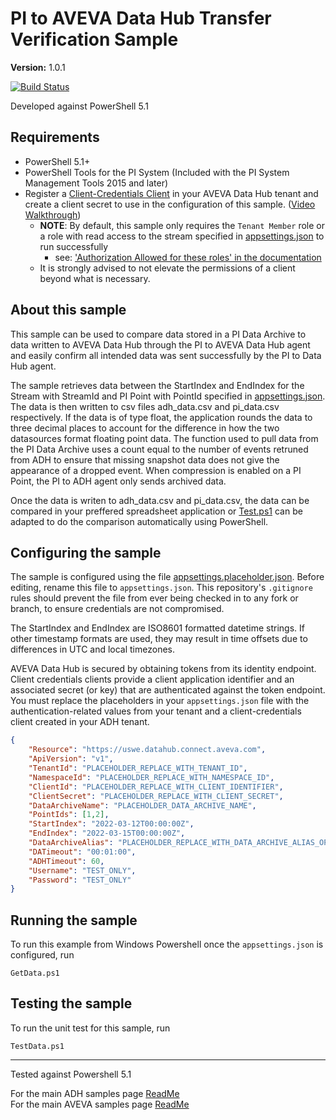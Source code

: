 # PI to AVEVA Data Hub Transfer Verification Sample

**Version:** 1.0.1
  
[![Build Status](https://dev.azure.com/osieng/engineering/_apis/build/status/product-readiness/ADH/osisoft.sample-adh-pi_to_adh_transfer_verification-powershell?repoName=osisoft%2Fsample-adh-pi_to_adh_transfer_verification-powershell&branchName=main)](https://dev.azure.com/osieng/engineering/_build/latest?definitionId=4668&repoName=osisoft%2Fsample-adh-pi_to_adh_transfer_verification-powershell&branchName=main)

Developed against PowerShell 5.1

## Requirements

- PowerShell 5.1+
- PowerShell Tools for the PI System (Included with the PI System Management Tools 2015 and later)
- Register a [Client-Credentials Client](https://datahub.connect.aveva/clients) in your AVEVA Data Hub tenant and create a client secret to use in the configuration of this sample. ([Video Walkthrough](https://www.youtube.com/watch?v=JPWy0ZX9niU))
  - __NOTE__: By default, this sample only requires the `Tenant Member` role or a role with read access to the stream specified in [appsettings.json](appsettings.placeholder.json) to run successfully 
    - see: ['Authorization Allowed for these roles' in the documentation](https://docs.osisoft.com/bundle/ocs/page/api-reference/tenant/tenant-tenants.html#get-tenant) 
  - It is strongly advised to not elevate the permissions of a client beyond what is necessary.

## About this sample

This sample can be used to compare data stored in a PI Data Archive to data written to AVEVA Data Hub through the PI to AVEVA Data Hub agent and easily confirm all intended data was sent successfully by the PI to Data Hub agent.   

The sample retrieves data between the StartIndex and EndIndex for the Stream with StreamId and PI Point with PointId specified in [appsettings.json](appsettings.placeholder.json). The data is then written to csv files adh_data.csv and pi_data.csv respectively. If the data is of type float, the application rounds the data to three decimal places to account for the difference in how the two datasources format floating point data. The function used to pull data from the PI Data Archive uses a count equal to the number of events retruned from ADH to ensure that missing snapshot data does not give the appearance of a dropped event. When compression is enabled on a PI Point, the PI to ADH agent only sends archived data.  

Once the data is writen to adh_data.csv and pi_data.csv, the data can be compared in your preffered spreadsheet application or [Test.ps1](Test.ps1) can be adapted to do the comparison automatically using PowerShell.

## Configuring the sample

The sample is configured using the file [appsettings.placeholder.json](appsettings.placeholder.json). Before editing, rename this file to `appsettings.json`. This repository's `.gitignore` rules should prevent the file from ever being checked in to any fork or branch, to ensure credentials are not compromised.

The StartIndex and EndIndex are ISO8601 formatted datetime strings. If other timestamp formats are used, they may result in time offsets due to differences in UTC and local timezones.

AVEVA Data Hub is secured by obtaining tokens from its identity endpoint. Client credentials clients provide a client application identifier and an associated secret (or key) that are authenticated against the token endpoint. You must replace the placeholders in your `appsettings.json` file with the authentication-related values from your tenant and a client-credentials client created in your ADH tenant.

```json
{
    "Resource": "https://uswe.datahub.connect.aveva.com",                        // URL of ADH (Do not change if you are unsure)
    "ApiVersion": "v1",                                                          // Api version used in ADH (Do not change if you are unsure)
    "TenantId": "PLACEHOLDER_REPLACE_WITH_TENANT_ID",                            // Id of your ADH Tenant
    "NamespaceId": "PLACEHOLDER_REPLACE_WITH_NAMESPACE_ID",                      // Id of Namespace in your ADH Tenant where the streams reside
    "ClientId": "PLACEHOLDER_REPLACE_WITH_CLIENT_IDENTIFIER",                    // Client Id to use when connecting to ADH
    "ClientSecret": "PLACEHOLDER_REPLACE_WITH_CLIENT_SECRET",                    // Client secret to use when connecting to ADH
    "DataArchiveName": "PLACEHOLDER_DATA_ARCHIVE_NAME",                          // Name of Data Archive to retrieve data from
    "PointIds": [1,2],                                                           // List of PI Point Ids to retrieve data for. These get automatically translated into corresponding Stream Ids
    "StartIndex": "2022-03-12T00:00:00Z",                                        // Timestamp to start pulling data at in ISO 8601 format
    "EndIndex": "2022-03-15T00:00:00Z",                                          // Timestamp to stop pulling data at in ISO 8601 format
    "DataArchiveAlias": "PLACEHOLDER_REPLACE_WITH_DATA_ARCHIVE_ALIAS_OPTIONAL",  // Optional parameter used if the server name in your Stream Ids is different than the DataArchiveName
    "DATimeout": "00:01:00",                                                     // Timeout used when querying data from Data Archive in the form "hh:mm:ss"
    "ADHTimeout": 60,                                                            // Timeout used when querying data from AVEVA Data Hub in seconds
    "Username": "TEST_ONLY",                                                     // Username to connect to the PI Data Archive with for testing purposes only. If removed or set to null, the credentials of the user running the script are used.
    "Password": "TEST_ONLY"                                                      // Password to connect to the PI Data Archive with for testing purposes only. If removed or set to null, the credentials of the user running the script are used.
}
```

## Running the sample

To run this example from Windows Powershell once the `appsettings.json` is configured, run

```shell
GetData.ps1
```

## Testing the sample

To run the unit test for this sample, run

```shell
TestData.ps1
```

---

Tested against Powershell 5.1  

For the main ADH samples page [ReadMe](https://github.com/osisoft/OSI-Samples-OCS)  
For the main AVEVA samples page [ReadMe](https://github.com/osisoft/OSI-Samples)
